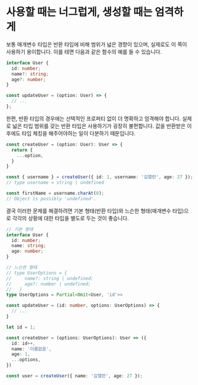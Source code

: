 # 사용할 때는 너그럽게, 생성할 때는 엄격하게

보통 매개변수 타입은 반환 타입에 비해 범위가 넓은 경향이 있으며, 실제로도 이 쪽이 사용하기 용이합니다.
이를 테면 다음과 같은 함수의 예를 들 수 있습니다.

```ts
interface User {
  id: number;
  name?: string;
  age?: number;
}

const updateUser = (option: User) => {
  // ...
};
```

한편, 반환 타입의 경우에는 선택적인 프로퍼티 없이 더 명확하고 엄격해야 합니다.
실제로 넓은 타입 범위를 갖는 반환 타입은 사용하기가 굉장히 불편합니다.
값을 반환받은 이후에도 타입 체킹을 해주어야하는 일이 다분하기 때문입니다.

```ts
const createUser = (option: User): User => {
  return {
    ...option,
  }
}

const { username } = createUser({ id: 1, username: '김앨런', age: 27 });
// type username = string | undefined

const firstName = username.charAt(0); 
// Object is possibly 'undefined'.
```

결국 이러한 문제를 해결하려면 기본 형태(반환 타입)와 느슨한 형태(매개변수 타입)으로 각각의 상황에 대한 타입을 별도로 두는 것이 좋습니다.

```ts
// 기본 형태
interface User {
  id: number;
  name: string;
  age: number;
}

// 느슨한 형태
// type UserOptions = {
//     name?: string | undefined;
//     age?: number | undefined;
//   }
type UserOptions = Partial<Omit<User, 'id'>> 

const updateUser = (id: number, options: UserOptions) => {
  // ...
}

let id = 1;

const createUser = (options: UserOptions): User => ({
  id: id++,
  name: '이름없음',
  age: 1,
  ...options,
})

const user = createUser({ name: '김앨런', age: 27 });
```
